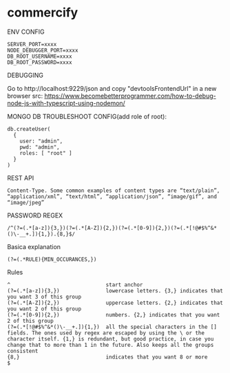 # commercify

ENV CONFIG

```
SERVER_PORT=xxxx
NODE_DEBUGGER_PORT=xxxx
DB_ROOT_USERNAME=xxxx
DB_ROOT_PASSWORD=xxxx
```

DEBUGGING

Go to http://localhost:9229/json and copy "devtoolsFrontendUrl" in a new browser
src: https://www.becomebetterprogrammer.com/how-to-debug-node-js-with-typescript-using-nodemon/

MONGO DB TROUBLESHOOT CONFIG(add role of root):

```
db.createUser(
  {
    user: "admin",
    pwd: "admin",
    roles: [ "root" ]
  }
)
```

REST API

```
Content-Type. Some common examples of content types are “text/plain”, “application/xml”, “text/html”, “application/json”, “image/gif”, and “image/jpeg”
```

PASSWORD REGEX

```
/^(?=(.*[a-z]){3,})(?=(.*[A-Z]){2,})(?=(.*[0-9]){2,})(?=(.*[!@#$%^&*()\-__+.]){1,}).{8,}$/
```

Basica explanation

```
(?=(.*RULE){MIN_OCCURANCES,})
```

Rules

```
^                               start anchor
(?=(.*[a-z]){3,})               lowercase letters. {3,} indicates that you want 3 of this group
(?=(.*[A-Z]){2,})               uppercase letters. {2,} indicates that you want 2 of this group
(?=(.*[0-9]){2,})               numbers. {2,} indicates that you want 2 of this group
(?=(.*[!@#$%^&*()\-__+.]){1,})  all the special characters in the [] fields. The ones used by regex are escaped by using the \ or the character itself. {1,} is redundant, but good practice, in case you change that to more than 1 in the future. Also keeps all the groups consistent
{8,}                            indicates that you want 8 or more
$
```
